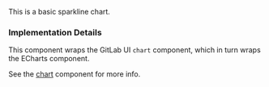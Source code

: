 
This is a basic sparkline chart.

### Implementation Details

This component wraps the GitLab UI `chart` component, which in turn wraps the ECharts component.

See the [chart](./?path=/story/charts-chart--default) component for more info.
